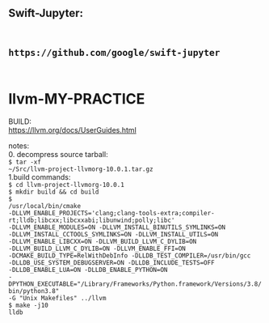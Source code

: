 
<h2>Swift-Jupyter:<h2><br/>
<code>https://github.com/google/swift-jupyter</code></br>
<br/>


# llvm-MY-PRACTICE
BUILD:<br/>
https://llvm.org/docs/UserGuides.html<br/>

notes:<br/>
0. decompress source tarball:<br/>
<code>$ tar -xf ~/Src/llvm-project-llvmorg-10.0.1.tar.gz</code>
<br/>
1.build commands:<br/>
<code>$ cd llvm-project-llvmorg-10.0.1</code><br/>
<code>$ mkdir build && cd build</code><br/>
<code>$ /usr/local/bin/cmake -DLLVM_ENABLE_PROJECTS='clang;clang-tools-extra;compiler-rt;lldb;libcxx;libcxxabi;libunwind;polly;libc' -DLLVM_ENABLE_MODULES=ON -DLLVM_INSTALL_BINUTILS_SYMLINKS=ON -DLLVM_INSTALL_CCTOOLS_SYMLINKS=ON -DLLVM_INSTALL_UTILS=ON -DLLVM_ENABLE_LIBCXX=ON -DLLVM_BUILD_LLVM_C_DYLIB=ON -DLLVM_BUILD_LLVM_C_DYLIB=ON -DLLVM_ENABLE_FFI=ON -DCMAKE_BUILD_TYPE=RelWithDebInfo -DLLDB_TEST_COMPILER=/usr/bin/gcc -DLLDB_USE_SYSTEM_DEBUGSERVER=ON -DLLDB_INCLUDE_TESTS=OFF -DLLDB_ENABLE_LUA=ON -DLLDB_ENABLE_PYTHON=ON -DPYTHON_EXECUTABLE="/Library/Frameworks/Python.framework/Versions/3.8/bin/python3.8" -G "Unix Makefiles" ../llvm</code><br/>
<code>$ make -j10 lldb</code><br/>
